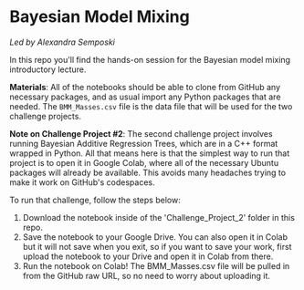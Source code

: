 # Bayesian Model Mixing

_Led by Alexandra Semposki_

In this repo you'll find the hands-on session for the Bayesian model mixing introductory lecture. 

__Materials__: All of the notebooks should be able to clone from GitHub any necessary packages, and as usual import any Python packages that are needed. The `BMM_Masses.csv` file is the data file that will be used for the two challenge projects. 

__Note on Challenge Project #2__: The second challenge project involves running Bayesian Additive Regression Trees, which are in a C++ format wrapped in Python. All that means here is that the simplest way to run that project is to open it in Google Colab, where all of the necessary Ubuntu packages will already be available. This avoids many headaches trying to make it work on GitHub's codespaces. 

To run that challenge, follow the steps below:
1. Download the notebook inside of the 'Challenge_Project_2' folder in this repo. 
2. Save the notebook to your Google Drive. You can also open it in Colab but it will not save when you exit, so if you want to save your work, first upload the notebook to your Drive and open it in Colab from there.
3. Run the notebook on Colab! The BMM_Masses.csv file will be pulled in from the GitHub raw URL, so no need to worry about uploading it. 
